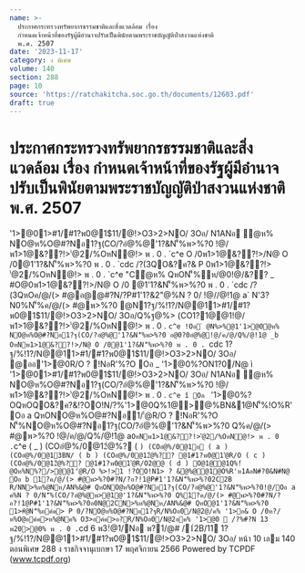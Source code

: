 ```yaml
---
name: >-
  ประกาศกระทรวงทรัพยากรธรรมชาติและสิ่งแวดล้อม เรื่อง
  กำหนดเจ้าหน้าที่ของรัฐผู้มีอำนาจปรับเป็นพินัยตามพระราชบัญญัติป่าสงวนแห่งชาติ
  พ.ศ. 2507
date: '2023-11-17'
category: ง พิเศษ
volume: 140
section: 288
page: 10
source: 'https://ratchakitcha.soc.go.th/documents/12603.pdf'
draft: true
---
```


# ประกาศกระทรวงทรัพยากรธรรมชาติและสิ่งแวดล้อม เรื่อง กำหนดเจ้าหน้าที่ของรัฐผู้มีอำนาจปรับเป็นพินัยตามพระราชบัญญัติป่าสงวนแห่งชาติ พ.ศ. 2507

'1>@01>#1/#1?พ0@1$11/@!>O3>2>NO/ 3Oอ/ N1ANอ ํ@ห% NO@ห%O@#?Nอ1?ฐ(CO/?อํ@%@'1?&N'็%พ>%?0 !@/พ1>1@&??!>'่@2/%OหN@!> พ . 0 . `c^e O /0พ1>1@&??!>/N@ O /0@1'1?&N'็%พ>%?0 พ . 0 . `cdc /?(3QO&?ค?& P 0พ1>1@&??!> '่@2/%OหN@!> พ . 0 . `c^e "Cํ@ห% QหON'็%ห/@0!@/&?? _ #O@0พ1>1@&??!>/N@ O /0 @1'1?&N'็%พ>%?0 พ . 0 . `cdc /?(3QหOค/@/(> #@อ@@#?N/?P#1'1?&2"@%N ? 0/ !@//@!1@ a` N'3?N0%N'็%ค/@/(> #@พ>%?0 @N1?ฐ/%!1?/N@@11>#1/#1?พ0@1$11/@!>O3>2>NO/ 3Oอ/Q%ฐ@%> (CO1?1@@1!@/พ1>1@&??!>'่@2/%OหN@!> พ . 0 . `c^e !Oอ ํ @N%>%@1'1>@0ํ@ห% NO@ห%O@#?Nอ1?ฐ(CO/?อํ@%@'1?&N'็%พ>%?0 อ@0?0อํ@%@!@/ค/@/Q%/@!1@ _b OหNพ1>1@&??!>/N@ O /0@1'1?&N'็%พ>%?0 พ . 0 . `cdc 1?ฐ/%!1?/N@@11>#1/#1?พ0@1$11/@!>O3>2>NO/ 3Oอ/ @ออ'1>@0R/O ? !NอR'%?O Oอ _ '1>@0%?ON1?0/N@ ì '1>@01>#1/#1?พ0@1$11/@!>O3>2>NO/ 3Oอ/ N1ANอ ํ@ห% NO@ห%O@#?Nอ1?ฐ(CO/?อํ@%@'1?&N'็%พ>%?0 !@/พ1>1@&??!>'่@2/%OหN@!> พ . 0 . `c^e î Oอ ` '1>@0%?OQหOQO&?ค?&!?OO!N/?%'1>@0Q%1@>@%BN&1@N'็%!O%R' Oอ a QหONO@ห%O@#?Nอ1/'่@R/O ? !NอR'%?O N'็%NO@ห%O@#?Nอ1?ฐ(CO/?อํ@%@'1?&N'็%พ>%?0 Q%ค/@/(> #@พ>%?0 !@/ค/@/Q%/@!1@ a` OหNพ1>1@&??!>'่@2/%OหN@!> พ . 0 . `c^e ( _ ) (COอํ@%/0@12ํ@%? ( ` ) (COอํ@%/0@1อ ( a ) (COอํ@%/0@13BN/ ( b ) (COอํ@%/0@12ํ@%?? @1#1?พ0@1'่@R/O ( c ) (COอํ@%/0@12ํ@%?? @1#1?พ0@1'่@R/O2@@ ( d ) O@1@@1Q%!ํ@Oห%N%?/>@@1'่@R/O %>!>1 !?OO!N1> ? &ํ@%@@1@O%R'ห1AอN#?0&N#N@ Oอ b 1?ค/@/(> #@พ>%?0#?N/?อ?!1@P#1'1?&N'็%พ>%?02C2B R/NN>%ห%@Nห/AN%&@# QหONO@ห%O@#?Nอ1?ฐ(CO/?อํ@%@'1?&N'็%พ>%?0!@/Oอ a ค%N ? 0/N'็%(CO/?อํ@%@พ>@1@'1?&N'็%พ>%?0 Q%1?ค/@/(> #@พ>%?0#?N/?อ?!1@P#1'1?&N'็%พ>%?0อ0N@2CN>%ห%@Nห/AN%&@# QหO@1'1?&N'็%พ>%?0 1>#ํ@N'็%อค์ค> P 0/?NO@ห%O@#?Nอ1?ฐR/N%Oอ0/N@2@/ค% '1>อ& O /0ห?/ห%O@อค์ค>ห%@Nค% O3>อค์ค>อ?R/N%Oอ0/N@2อค% '1>@0  /?%#?N 13 พ20>@0% พ . 0 . `cd 6 พ3!ํ@1/Nอ พ?1/@# /1์2B/11 1?ฐ/%!1?/N@@11>#1/#1?พ0@1$11/@!>O3>2>NO/ 3Oอ/ หน้า 10 เลม 140 ตอนพิเศษ 288 ง ราชกิจจานุเบกษา 17 พฤศจิกายน 2566 Powered by TCPDF (www.tcpdf.org)
